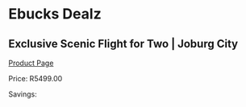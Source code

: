 
# Ebucks Dealz
## Exclusive Scenic Flight for Two | Joburg City
[Product Page](https://www.ebucks.com/web/shop/productSelected.do?prodId=380891466&catId=908586136)

Price: R5499.00

Savings: 


	